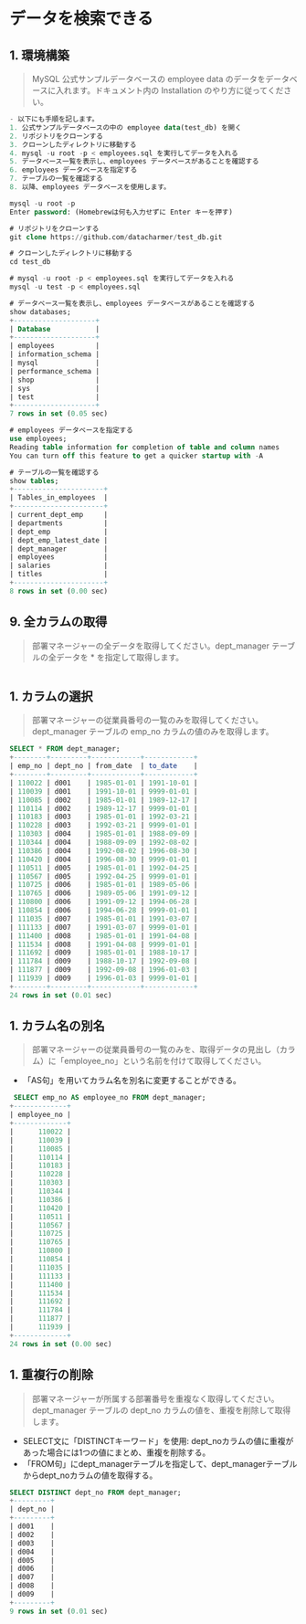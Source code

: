 # データを検索できる
## 1. 環境構築
> MySQL 公式サンプルデータベースの employee data のデータをデータベースに入れます。ドキュメント内の Installation のやり方に従ってください。
>
```sql
- 以下にも手順を記します。
1. 公式サンプルデータベースの中の employee data(test_db) を開く
2. リポジトリをクローンする
3. クローンしたディレクトリに移動する
4. mysql -u root -p < employees.sql を実行してデータを入れる
5. データベース一覧を表示し、employees データベースがあることを確認する
6. employees データベースを指定する
7. テーブルの一覧を確認する
8. 以降、employees データベースを使用します。
```

```sql
mysql -u root -p
Enter password: (Homebrewは何も入力せずに Enter キーを押す)

# リポジトリをクローンする
git clone https://github.com/datacharmer/test_db.git

# クローンしたディレクトリに移動する
cd test_db

# mysql -u root -p < employees.sql を実行してデータを入れる
mysql -u test -p < employees.sql

# データベース一覧を表示し、employees データベースがあることを確認する
show databases;
+--------------------+
| Database           |
+--------------------+
| employees          |
| information_schema |
| mysql              |
| performance_schema |
| shop               |
| sys                |
| test               |
+--------------------+
7 rows in set (0.05 sec)

# employees データベースを指定する
use employees;
Reading table information for completion of table and column names
You can turn off this feature to get a quicker startup with -A

# テーブルの一覧を確認する
show tables;
+----------------------+
| Tables_in_employees  |
+----------------------+
| current_dept_emp     |
| departments          |
| dept_emp             |
| dept_emp_latest_date |
| dept_manager         |
| employees            |
| salaries             |
| titles               |
+----------------------+
8 rows in set (0.00 sec)
```

## 9. 全カラムの取得
> 部署マネージャーの全データを取得してください。dept_manager テーブルの全データを * を指定して取得します。

```sql

```

## 1. カラムの選択
> 部署マネージャーの従業員番号の一覧のみを取得してください。dept_manager テーブルの emp_no カラムの値のみを取得します。

```sql
SELECT * FROM dept_manager;
+--------+---------+------------+------------+
| emp_no | dept_no | from_date  | to_date    |
+--------+---------+------------+------------+
| 110022 | d001    | 1985-01-01 | 1991-10-01 |
| 110039 | d001    | 1991-10-01 | 9999-01-01 |
| 110085 | d002    | 1985-01-01 | 1989-12-17 |
| 110114 | d002    | 1989-12-17 | 9999-01-01 |
| 110183 | d003    | 1985-01-01 | 1992-03-21 |
| 110228 | d003    | 1992-03-21 | 9999-01-01 |
| 110303 | d004    | 1985-01-01 | 1988-09-09 |
| 110344 | d004    | 1988-09-09 | 1992-08-02 |
| 110386 | d004    | 1992-08-02 | 1996-08-30 |
| 110420 | d004    | 1996-08-30 | 9999-01-01 |
| 110511 | d005    | 1985-01-01 | 1992-04-25 |
| 110567 | d005    | 1992-04-25 | 9999-01-01 |
| 110725 | d006    | 1985-01-01 | 1989-05-06 |
| 110765 | d006    | 1989-05-06 | 1991-09-12 |
| 110800 | d006    | 1991-09-12 | 1994-06-28 |
| 110854 | d006    | 1994-06-28 | 9999-01-01 |
| 111035 | d007    | 1985-01-01 | 1991-03-07 |
| 111133 | d007    | 1991-03-07 | 9999-01-01 |
| 111400 | d008    | 1985-01-01 | 1991-04-08 |
| 111534 | d008    | 1991-04-08 | 9999-01-01 |
| 111692 | d009    | 1985-01-01 | 1988-10-17 |
| 111784 | d009    | 1988-10-17 | 1992-09-08 |
| 111877 | d009    | 1992-09-08 | 1996-01-03 |
| 111939 | d009    | 1996-01-03 | 9999-01-01 |
+--------+---------+------------+------------+
24 rows in set (0.01 sec)
```

## 1. カラム名の別名
> 部署マネージャーの従業員番号の一覧のみを、取得データの見出し（カラム）に「employee_no」という名前を付けて取得してください。

- 「AS句」を用いてカラム名を別名に変更することができる。
```sql
 SELECT emp_no AS employee_no FROM dept_manager;
+-------------+
| employee_no |
+-------------+
|      110022 |
|      110039 |
|      110085 |
|      110114 |
|      110183 |
|      110228 |
|      110303 |
|      110344 |
|      110386 |
|      110420 |
|      110511 |
|      110567 |
|      110725 |
|      110765 |
|      110800 |
|      110854 |
|      111035 |
|      111133 |
|      111400 |
|      111534 |
|      111692 |
|      111784 |
|      111877 |
|      111939 |
+-------------+
24 rows in set (0.00 sec)
```

## 1. 重複行の削除
> 部署マネージャーが所属する部署番号を重複なく取得してください。dept_manager テーブルの dept_no カラムの値を、重複を削除して取得します。

- SELECT文に「DISTINCTキーワード」を使用: dept_noカラムの値に重複があった場合には1つの値にまとめ、重複を削除する。
- 「FROM句」にdept_managerテーブルを指定して、dept_managerテーブルからdept_noカラムの値を取得する。
```sql
SELECT DISTINCT dept_no FROM dept_manager;
+---------+
| dept_no |
+---------+
| d001    |
| d002    |
| d003    |
| d004    |
| d005    |
| d006    |
| d007    |
| d008    |
| d009    |
+---------+
9 rows in set (0.01 sec)
```
